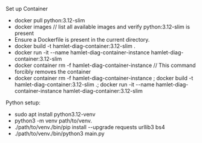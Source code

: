 Set up Container
* docker pull python:3.12-slim
* docker images // list all available images and verify python:3.12-slim is present
* Ensure a Dockerfile is present in the current directory.
* docker build -t hamlet-diag-container:3.12-slim .
* docker run -it --name hamlet-diag-container-instance hamlet-diag-container:3.12-slim
* docker container rm -f hamlet-diag-container-instance // This command forcibly removes the container
* docker container rm -f hamlet-diag-container-instance ; docker build -t hamlet-diag-container:3.12-slim .; docker run -it --name hamlet-diag-container-instance hamlet-diag-container:3.12-slim

Python setup:

* sudo apt install python3.12-venv
* python3 -m venv path/to/venv.
* ./path/to/venv./bin/pip install --upgrade requests urllib3 bs4
* ./path/to/venv./bin/python3 main.py 
